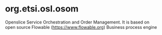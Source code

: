 # org.etsi.osl.osom
Openslice Service Orchestration and Order Management.
It is based on open source Flowable (https://www.flowable.org) Business process engine
